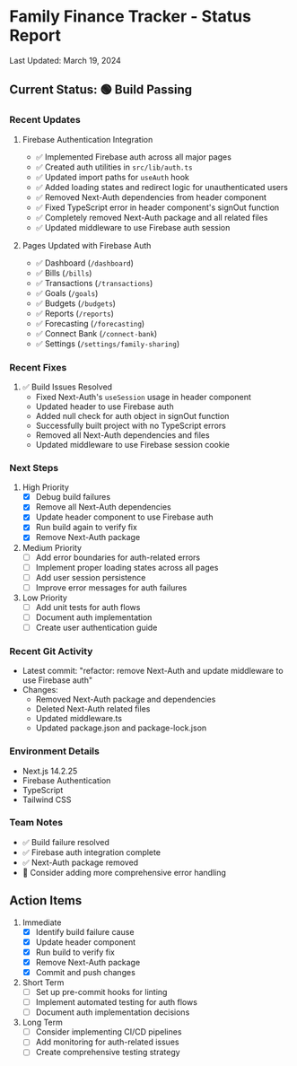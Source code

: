# Family Finance Tracker - Status Report
Last Updated: March 19, 2024

## Current Status: 🟢 Build Passing

### Recent Updates
1. Firebase Authentication Integration
   - ✅ Implemented Firebase auth across all major pages
   - ✅ Created auth utilities in `src/lib/auth.ts`
   - ✅ Updated import paths for `useAuth` hook
   - ✅ Added loading states and redirect logic for unauthenticated users
   - ✅ Removed Next-Auth dependencies from header component
   - ✅ Fixed TypeScript error in header component's signOut function
   - ✅ Completely removed Next-Auth package and all related files
   - ✅ Updated middleware to use Firebase auth session

2. Pages Updated with Firebase Auth
   - ✅ Dashboard (`/dashboard`)
   - ✅ Bills (`/bills`)
   - ✅ Transactions (`/transactions`)
   - ✅ Goals (`/goals`)
   - ✅ Budgets (`/budgets`)
   - ✅ Reports (`/reports`)
   - ✅ Forecasting (`/forecasting`)
   - ✅ Connect Bank (`/connect-bank`)
   - ✅ Settings (`/settings/family-sharing`)

### Recent Fixes
1. ✅ Build Issues Resolved
   - Fixed Next-Auth's `useSession` usage in header component
   - Updated header to use Firebase auth
   - Added null check for auth object in signOut function
   - Successfully built project with no TypeScript errors
   - Removed all Next-Auth dependencies and files
   - Updated middleware to use Firebase session cookie

### Next Steps
1. High Priority
   - [x] Debug build failures
   - [x] Remove all Next-Auth dependencies
   - [x] Update header component to use Firebase auth
   - [x] Run build again to verify fix
   - [x] Remove Next-Auth package

2. Medium Priority
   - [ ] Add error boundaries for auth-related errors
   - [ ] Implement proper loading states across all pages
   - [ ] Add user session persistence
   - [ ] Improve error messages for auth failures

3. Low Priority
   - [ ] Add unit tests for auth flows
   - [ ] Document auth implementation
   - [ ] Create user authentication guide

### Recent Git Activity
- Latest commit: "refactor: remove Next-Auth and update middleware to use Firebase auth"
- Changes: 
  - Removed Next-Auth package and dependencies
  - Deleted Next-Auth related files
  - Updated middleware.ts
  - Updated package.json and package-lock.json

### Environment Details
- Next.js 14.2.25
- Firebase Authentication
- TypeScript
- Tailwind CSS

### Team Notes
- ✅ Build failure resolved
- ✅ Firebase auth integration complete
- ✅ Next-Auth package removed
- 📝 Consider adding more comprehensive error handling

## Action Items
1. Immediate
   - [x] Identify build failure cause
   - [x] Update header component
   - [x] Run build to verify fix
   - [x] Remove Next-Auth package
   - [x] Commit and push changes

2. Short Term
   - [ ] Set up pre-commit hooks for linting
   - [ ] Implement automated testing for auth flows
   - [ ] Document auth implementation decisions

3. Long Term
   - [ ] Consider implementing CI/CD pipelines
   - [ ] Add monitoring for auth-related issues
   - [ ] Create comprehensive testing strategy 